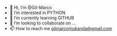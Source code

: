 - 👋 Hi, I’m @Gil-Marco
- 👀 I’m interested in PYTHON
- 🌱 I’m currently learning GITHUB
- 💞️ I’m looking to collaborate on ...
- 📫 How to reach me gilmarcomukanda@gmail.com

<!---
Gil-Marco/Gil-Marco is a ✨ special ✨ repository because its `README.md` (this file) appears on your GitHub profile.
You can click the Preview link to take a look at your changes.
--->
